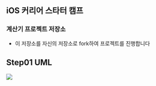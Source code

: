 ## iOS 커리어 스타터 캠프

### 계산기 프로젝트 저장소

- 이 저장소를 자신의 저장소로 fork하여 프로젝트를 진행합니다

## Step01 UML
![](https://i.imgur.com/v4ctxZG.png)

